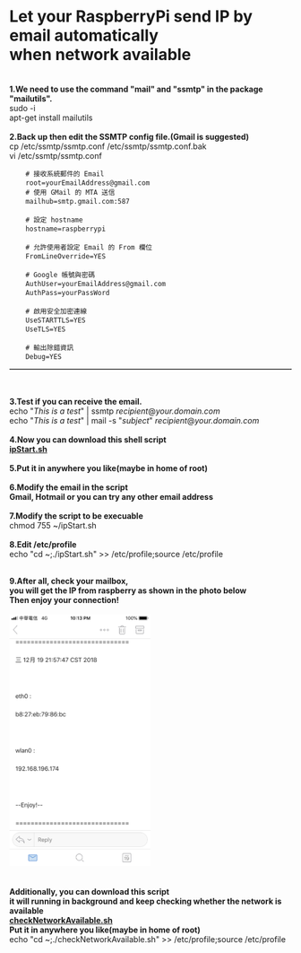 <div>
  <h1>Let your RaspberryPi send IP by email automatically </br>when network available</h1>
</div>
</br>
<div>
  <b>1.We need to use the command "mail" and "ssmtp" in the package "mailutils".</b>
  </br>
  sudo -i
  </br>
  apt-get install mailutils
  </br></br>
  <b>2.Back up then edit the SSMTP config file.(Gmail is suggested)</b>
  </br>
  cp /etc/ssmtp/ssmtp.conf /etc/ssmtp/ssmtp.conf.bak
  </br>
  vi /etc/ssmtp/ssmtp.conf
  
  <table border='1'>		
		
		# 接收系統郵件的 Email
		root=yourEmailAddress@gmail.com
		# 使用 GMail 的 MTA 送信
		mailhub=smtp.gmail.com:587

		# 設定 hostname
		hostname=raspberrypi

		# 允許使用者設定 Email 的 From 欄位
		FromLineOverride=YES

		# Google 帳號與密碼
		AuthUser=yourEmailAddress@gmail.com
		AuthPass=yourPassWord

		# 啟用安全加密連線
		UseSTARTTLS=YES
		UseTLS=YES

		# 輸出除錯資訊
		Debug=YES	
		
  </table>
  
  </br></br>
  <b>3.Test if you can receive the email.</b>
  </br>
  echo "<i>This is a test</i>" | ssmtp <i>recipient</i>@<i>your.domain.com</i>
  </br>
  echo "<i>This is a test</i>" | mail -s "<i>subject</i>" <i>recipient</i>@<i>your.domain.com</i>
  </br></br>
  <b>4.Now you can download this shell script
  </br>
  <a href="https://github.com/uuboyscy/LinuxShellScript/blob/master/Radpbian/ipStart.sh">ipStart.sh</a>
  </br></br>
  5.Put it in anywhere you like(maybe in home of root)</b>
  </br></br>
  <b>6.Modify the email in the script
  </br>
  Gmail, Hotmail or you can try any other email address</b>
  </br></br>
  <b>7.Modify the script to be execuable</b>
  </br>
  chmod 755 ~/ipStart.sh
  </br></br>
  <b>8.Edit /etc/profile</b>
  </br>
  echo "cd ~;./ipStart.sh" >> /etc/profile;source /etc/profile
  </br>  
</div>
</br>
<b>9.After all, check your mailbox, 
</br>
you will get the IP from raspberry as shown in the photo below
</br>
Then enjoy your connection!</b>
</br>
</br>
<img src="/IMG_0377.png" width="50%" height="50%">
</br></br></br>
<b>Additionally, you can download this script</br>
it will running in background and keep checking whether the network is available</br>
<a href="https://github.com/uuboyscy/LinuxShellScript/blob/master/Radpbian/checkNetworkAvailable.sh">checkNetworkAvailable.sh</a></br>
Put it in anywhere you like(maybe in home of root)
</b>
</br>
echo "cd ~;./checkNetworkAvailable.sh" >> /etc/profile;source /etc/profile
